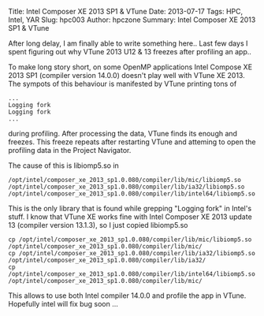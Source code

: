Title: Intel Composer XE 2013 SP1 & VTune
Date: 2013-07-17
Tags: HPC, Intel, YAR
Slug: hpc003
Author: hpczone
Summary: Intel Composer XE 2013 SP1 & VTune

After long delay, I am finally able to write something here.. Last few days I
spent figuring out why VTune 2013 U12 & 13 freezes after profiling an app..

To make long story short, on some OpenMP applications Intel Compose XE 2013 SP1
(compiler version 14.0.0) doesn't play well with VTune XE 2013. The sympots of
this behaviour is manifested by VTune printing tons of

    ...
    Logging fork
    Logging fork
    ...

during profiling. After processing the data, VTune finds its enough and
freezes.  This freeze repeats after restarting VTune and atteming to open the
profiling data in the Project Navigator.

The cause of this is libiomp5.so in 

    /opt/intel/composer_xe_2013_sp1.0.080/compiler/lib/mic/libiomp5.so
    /opt/intel/composer_xe_2013_sp1.0.080/compiler/lib/ia32/libiomp5.so
    /opt/intel/composer_xe_2013_sp1.0.080/compiler/lib/intel64/libiomp5.so

This is the only library that is found while grepping "Logging fork" in Intel's
stuff. I know that VTune XE works fine with Intel Composer XE 2013 update 13
(compiler version 13.1.3), so I just copied libiomp5.so 

    cp /opt/intel/composer_xe_2013_sp1.0.080/compiler/lib/mic/libiomp5.so   /opt/intel/composer_xe_2013_sp1.0.080/compiler/lib/mic/
    cp /opt/intel/composer_xe_2013_sp1.0.080/compiler/lib/ia32/libiomp5.so   /opt/intel/composer_xe_2013_sp1.0.080/compiler/lib/ia32/
    cp /opt/intel/composer_xe_2013_sp1.0.080/compiler/lib/intel64/libiomp5.so   /opt/intel/composer_xe_2013_sp1.0.080/compiler/lib/mic/

This allows to use both Intel compiler 14.0.0 and profile the app in VTune.
Hopefully intel will fix bug soon ...
